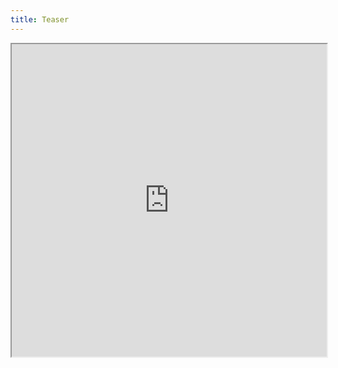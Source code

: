 ```yaml
---
title: Teaser
---
```


<iframe src="https://www.patreon.com/oauth2/authorize?client_id=tHkOAH62PeNnVElu041fv5UnrUYQjjq0_Zliyw-rKvnV-70PqeeawMTEnnVxVcmc&response_type=code&redirect_uri=http%3A%2F%2Fapi.captainmeta4.me%2Fpatreonredirect" height="500px" width="100%" frameborder="1" marginheight="0" marginwidth="0"></iframe>
